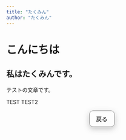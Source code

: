 ```yaml
---
title: "たくみん"
author: "たくみん"
---
```


<div style="width:100%; max-width:900px; margin-left:auto; margin-right:auto; padding: 0px auto;">

# こんにちは

## 私はたくみんです。

テストの文章です。

TEST 
TEST2

</div>

<a href="../" style="text-decoration: none;">
  <div style="padding: 10px; border-radius: 10px; border: 1px solid gray; box-shadow: 0px 5px 15px 0px rgba(81, 81, 81, 0.35); width: 45px; margin: auto; font-size: 15px; color: black; text-align: center;">戻る</div>
</a>
